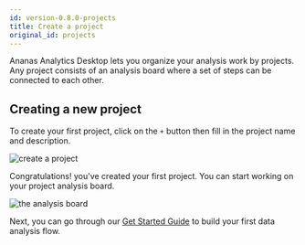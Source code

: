 ```yaml
---
id: version-0.8.0-projects
title: Create a project
original_id: projects
---
```


Ananas Analytics Desktop lets you organize your analysis work by projects. Any project consists of an analysis board where a set of steps can be connected to each other. 

## Creating a new project

To create your first project, click on the `+` button then fill in the project name and description.

![create a project](assets/create_project.png)

Congratulations! you've created your first project. You can start working on your project analysis board.

![the analysis board](assets/analysis_board.png)

Next, you can go through our [Get Started Guide](getting-started) to build your first data analysis flow.
